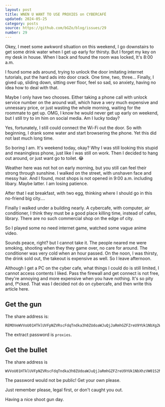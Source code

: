 ```yaml
---
layout: post
title: WNEN U WANT TO USE PROXIES on CYBERCAFÉ
updated: 2024-05-25
category: posts
source: https://github.com/bGZo/blog/issues/29
number: 29
---
```


Okey, I meet some awkword situation on this weekend, I go downstairs to get some drink water when I get up early for thirsty. But I forget my key on my desk in house. When I back and found the room was locked, It's 8:00 a.m.

I found some ads around, trying to unlock the door imitating internet tutorials, put the hard ads into door crack. One time, two, three... Finally, I gived up, sliding down, sitting over floor, feel so sad, so anxiety, having no idea how to deal with that.

Maybe I only have two chooses. Either taking a phone call with unlock service number on the around wall, which have a very much expensive and unnessary price, or just wasting the whole morning, waiting for the roommate to get up. OMG, I know he  would never get up early on weekend, but I still try to im him on social media. Am I lucky today?

Yes, fortunately, I still could connect the Wi-Fi out the door. So with beginning, I drank some water and start browsering the phone. Yet this did not last much long time.

So boring I am. It's weekend today, okay? Why I was still looking this stupid and meaningless phone, just like I was still on work. Then I decided to hang out around, or just want go to toilet. 😂

Weather here was not hot on early morning, but you still can feel their strong through sunshine. I walked on the street, with unshaven face and messy hair. And I found, most shops is not opened in 9:00 a.m. including libary. Maybe latter. I am losing patience.

After that I eat breakfast, with two egg, thinking where I should go in this no-friend big city....

Finally I walked under a building nearly. A cybercafe, with computer, air conditioner, I think they must be a good place killing time, instead of cafes, library. There are no such commercial shop on the edge of city.

So I played some no need internet game, watched some vague anime video.

Sounds peace, right? but I cannot take it. The people neared me were smoking, shooting when they they game over, no care for around. The conditioner was very cold when an hour passed. On the noon, I was thirsty, the drink sold out, the takeout is expensive as well. So I leave afternoon.

Although I get a PC on the cyber cafe, what things I could do is still limited, I cannot access contents I liked. Pass the firewall and get connect is not free, they're annoying and more expensive when you have nothing. It's so pity and, f*cked. That was I decided not do on cybercafe, and then write this article here.

## Get the gun

The share address is:

```
REMOVeWVVoU01HTklUVFpNZVRscFdqTndka3h0ZUdoaWJuQjJaRmhGZFZreU9YUk1NbXg2WVRGT1RrMVljSGRsUjFFeVlXYzlQUT09fIRST
```

The extract password is `proxies`.

## Get the bullet

The share address is

```
WVVoU01HTklUVFpNZVRscFdqTndka3h0ZUdoaWJuQjJaRmhGZFZreU9YUk1NbXhzVW01S2NFMVljSGRsU0VKcVlVRTlQUT09
```

The password would not be public! Get your own please.

Just remember please, legal first, or don't caught you out.

Having a nice shoot gun day.